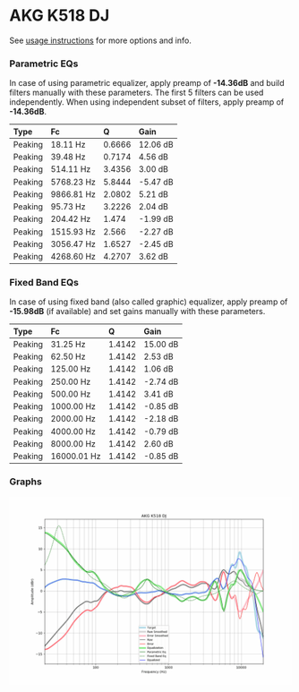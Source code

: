 # AKG K518 DJ
See [usage instructions](https://github.com/jaakkopasanen/AutoEq#usage) for more options and info.

### Parametric EQs
In case of using parametric equalizer, apply preamp of **-14.36dB** and build filters manually
with these parameters. The first 5 filters can be used independently.
When using independent subset of filters, apply preamp of **-14.36dB**.

| Type    | Fc         |      Q | Gain     |
|:--------|:-----------|:-------|:---------|
| Peaking | 18.11 Hz   | 0.6666 | 12.06 dB |
| Peaking | 39.48 Hz   | 0.7174 | 4.56 dB  |
| Peaking | 514.11 Hz  | 3.4356 | 3.00 dB  |
| Peaking | 5768.23 Hz | 5.8444 | -5.47 dB |
| Peaking | 9866.81 Hz | 2.0802 | 5.21 dB  |
| Peaking | 95.73 Hz   | 3.2226 | 2.04 dB  |
| Peaking | 204.42 Hz  | 1.474  | -1.99 dB |
| Peaking | 1515.93 Hz | 2.566  | -2.27 dB |
| Peaking | 3056.47 Hz | 1.6527 | -2.45 dB |
| Peaking | 4268.60 Hz | 4.2707 | 3.62 dB  |

### Fixed Band EQs
In case of using fixed band (also called graphic) equalizer, apply preamp of **-15.98dB**
(if available) and set gains manually with these parameters.

| Type    | Fc          |      Q | Gain     |
|:--------|:------------|:-------|:---------|
| Peaking | 31.25 Hz    | 1.4142 | 15.00 dB |
| Peaking | 62.50 Hz    | 1.4142 | 2.53 dB  |
| Peaking | 125.00 Hz   | 1.4142 | 1.06 dB  |
| Peaking | 250.00 Hz   | 1.4142 | -2.74 dB |
| Peaking | 500.00 Hz   | 1.4142 | 3.41 dB  |
| Peaking | 1000.00 Hz  | 1.4142 | -0.85 dB |
| Peaking | 2000.00 Hz  | 1.4142 | -2.18 dB |
| Peaking | 4000.00 Hz  | 1.4142 | -0.79 dB |
| Peaking | 8000.00 Hz  | 1.4142 | 2.60 dB  |
| Peaking | 16000.01 Hz | 1.4142 | -0.85 dB |

### Graphs
![](./AKG%20K518%20DJ.png)